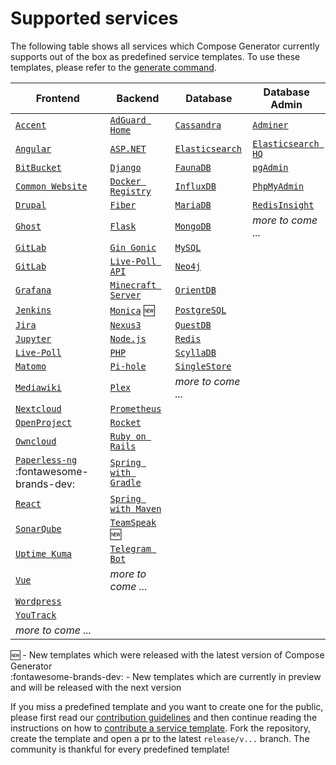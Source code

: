 # Supported services

The following table shows all services which Compose Generator currently supports out of the box as predefined service templates. To use these templates, please refer to the [generate command](../usage/generate).

| Frontend                                                                                                                                                        | Backend                                                                                                                                                              | Database                                                                                                                                                      | Database Admin                                                                                                                                                   |
| --------------------------------------------------------------------------------------------------------------------------------------------------------------- | -------------------------------------------------------------------------------------------------------------------------------------------------------------------- | ------------------------------------------------------------------------------------------------------------------------------------------------------------- | ---------------------------------------------------------------------------------------------------------------------------------------------------------------- |
| [`Accent`](https://github.com/compose-generator/compose-generator/tree/release/v1.5.x/predefined-services/frontend/accent)                                      | [`AdGuard Home`](https://github.com/compose-generator/compose-generator/tree/release/v1.5.x/predefined-services/backend/adguard-home)                                | [`Cassandra`](https://github.com/compose-generator/compose-generator/tree/release/v1.5.x/predefined-services/database/cassandra)                              | [`Adminer`](https://github.com/compose-generator/compose-generator/tree/release/v1.5.x/predefined-services/db-admin/adminer)                                     |
| [`Angular`](https://github.com/compose-generator/compose-generator/tree/release/v1.5.x/predefined-services/frontend/angular)                                    | [`ASP.NET`](https://github.com/compose-generator/compose-generator/tree/release/v1.5.x/predefined-services/backend/aspnet)                                           | [`Elasticsearch`](https://github.com/compose-generator/compose-generator/tree/release/v1.5.x/predefined-services/database/elasticsearch)                      | [`Elasticsearch HQ`](https://github.com/compose-generator/compose-generator/tree/release/v1.5.x/predefined-services/db-admin/elasticsearch-hq)                   |
| [`BitBucket`](https://github.com/compose-generator/compose-generator/tree/release/v1.5.x/predefined-services/frontend/bitbucket)                                | [`Django`](https://github.com/compose-generator/compose-generator/tree/release/v1.5.x/predefined-services/backend/django)                                            | [`FaunaDB`](https://github.com/compose-generator/compose-generator/tree/release/v1.5.x/predefined-services/database/faunadb)                                  | [`pgAdmin`](https://github.com/compose-generator/compose-generator/tree/release/v1.5.x/predefined-services/db-admin/pgadmin)                                     |
| [`Common Website`](https://github.com/compose-generator/compose-generator/tree/release/v1.5.x/predefined-services/frontend/common-website)                      | [`Docker Registry`](https://github.com/compose-generator/compose-generator/tree/release/v1.5.x/predefined-services/backend/docker-registry)                          | [`InfluxDB`](https://github.com/compose-generator/compose-generator/tree/release/v1.5.x/predefined-services/database/influxdb)                                | [`PhpMyAdmin`](https://github.com/compose-generator/compose-generator/tree/release/v1.5.x/predefined-services/db-admin/phpmyadmin)                               |
| [`Drupal`](https://github.com/compose-generator/compose-generator/tree/release/v1.5.x/predefined-services/frontend/drupal)                                      | [`Fiber`](https://github.com/compose-generator/compose-generator/tree/release/v1.5.x/predefined-services/backend/fiber)                                              | [`MariaDB`](https://github.com/compose-generator/compose-generator/tree/release/v1.5.x/predefined-services/database/mariadb)                                  | [`RedisInsight`](https://github.com/compose-generator/compose-generator/tree/release/v1.5.x/predefined-services/db-admin/redis-insight)                          |
| [`Ghost`](https://github.com/compose-generator/compose-generator/tree/release/v1.5.x/predefined-services/frontend/ghost)                                        | [`Flask`](https://github.com/compose-generator/compose-generator/tree/release/v1.5.x/predefined-services/backend/flask)                                              | [`MongoDB`](https://github.com/compose-generator/compose-generator/tree/release/v1.5.x/predefined-services/database/mongodb)                                  | *more to come ...*                                                                                                                                               |
| [`GitLab`](https://github.com/compose-generator/compose-generator/tree/release/v1.5.x/predefined-services/frontend/gitlab)                                      | [`Gin Gonic`](https://github.com/compose-generator/compose-generator/tree/release/v1.5.x/predefined-services/backend/gin)                                            | [`MySQL`](https://github.com/compose-generator/compose-generator/tree/release/v1.5.x/predefined-services/database/mysql)                                      |                                                                                                                                                                  |
| [`GitLab`](https://github.com/compose-generator/compose-generator/tree/release/v1.5.x/predefined-services/frontend/gitlab)                                      | [`Live-Poll API`](https://github.com/compose-generator/compose-generator/tree/release/v1.5.x/predefined-services/backend/live-poll-api)                              | [`Neo4j`](https://github.com/compose-generator/compose-generator/tree/release/v1.5.x/predefined-services/database/neo4j)                                      |                                                                                                                                                                  |
| [`Grafana`](https://github.com/compose-generator/compose-generator/tree/release/v1.5.x/predefined-services/frontend/grafana)                                    | [`Minecraft Server`](https://github.com/compose-generator/compose-generator/tree/release/v1.5.x/predefined-services/backend/minecraft-server)                        | [`OrientDB`](https://github.com/compose-generator/compose-generator/tree/release/v1.5.x/predefined-services/database/orientdb)                                |                                                                                                                                                                  |
| [`Jenkins`](https://github.com/compose-generator/compose-generator/tree/release/v1.5.x/predefined-services/frontend/jenkins)                                    | [`Monica`](https://github.com/compose-generator/compose-generator/tree/release/v1.5.x/predefined-services/backend/monica) :new:                                      | [`PostgreSQL`](https://github.com/compose-generator/compose-generator/tree/release/v1.5.x/predefined-services/database/postgres)                              |                                                                                                                                                                  |
| [`Jira`](https://github.com/compose-generator/compose-generator/tree/release/v1.5.x/predefined-services/frontend/jira)                                          | [`Nexus3`](https://github.com/compose-generator/compose-generator/tree/release/v1.5.x/predefined-services/backend/nexus)                                             | [`QuestDB`](https://github.com/compose-generator/compose-generator/tree/release/v1.5.x/predefined-services/database/questdb)                                  |                                                                                                                                                                  |
| [`Jupyter`](https://github.com/compose-generator/compose-generator/tree/release/v1.5.x/predefined-services/frontend/jupyter)                                    | [`Node.js`](https://github.com/compose-generator/compose-generator/tree/release/v1.5.x/predefined-services/backend/node)                                             | [`Redis`](https://github.com/compose-generator/compose-generator/tree/release/v1.5.x/predefined-services/database/redis)                                      |                                                                                                                                                                  |
| [`Live-Poll`](https://github.com/compose-generator/compose-generator/tree/release/v1.5.x/predefined-services/frontend/live-poll)                                | [`PHP`](https://github.com/compose-generator/compose-generator/tree/release/v1.5.x/predefined-services/backend/php)                                                  | [`ScyllaDB`](https://github.com/compose-generator/compose-generator/tree/release/v1.5.x/predefined-services/database/scylladb)                                |                                                                                                                                                                  |
| [`Matomo`](https://github.com/compose-generator/compose-generator/tree/release/v1.5.x/predefined-services/frontend/matomo)                                      | [`Pi-hole`](https://github.com/compose-generator/compose-generator/tree/release/v1.5.x/predefined-services/backend/pi-hole)                                          | [`SingleStore`](https://github.com/compose-generator/compose-generator/tree/release/v1.5.x/predefined-services/database/singlestore)                          |                                                                                                                                                                  |
| [`Mediawiki`](https://github.com/compose-generator/compose-generator/tree/release/v1.5.x/predefined-services/frontend/mediawiki)                                | [`Plex`](https://github.com/compose-generator/compose-generator/tree/release/v1.5.x/predefined-services/backend/plex)                                                | *more to come ...*                                                                                                                                            |                                                                                                                                                                  |
| [`Nextcloud`](https://github.com/compose-generator/compose-generator/tree/release/v1.5.x/predefined-services/frontend/nextcloud)                                | [`Prometheus`](https://github.com/compose-generator/compose-generator/tree/release/v1.5.x/predefined-services/backend/prometheus)                                    |                                                                                                                                                               |                                                                                                                                                                  |
| [`OpenProject`](https://github.com/compose-generator/compose-generator/tree/release/v1.5.x/predefined-services/frontend/openproject)                            | [`Rocket`](https://github.com/compose-generator/compose-generator/tree/release/v1.5.x/predefined-services/backend/rocket)                                            |                                                                                                                                                               |                                                                                                                                                                  |
| [`Owncloud`](https://github.com/compose-generator/compose-generator/tree/release/v1.5.x/predefined-services/frontend/owncloud)                                  | [`Ruby on Rails`](https://github.com/compose-generator/compose-generator/tree/release/v1.5.x/predefined-services/backend/rails)                                      |                                                                                                                                                               |                                                                                                                                                                  |
| [`Paperless-ng`](https://github.com/compose-generator/compose-generator/tree/release/v1.5.x/predefined-services/frontend/paperless-ng) :fontawesome-brands-dev: | [`Spring with Gradle`](https://github.com/compose-generator/compose-generator/tree/release/v1.5.x/predefined-services/backend/spring-gradle)                         |                                                                                                                                                               |                                                                                                                                                                  |
| [`React`](https://github.com/compose-generator/compose-generator/tree/release/v1.5.x/predefined-services/frontend/react)                                        | [`Spring with Maven`](https://github.com/compose-generator/compose-generator/tree/release/v1.5.x/predefined-services/backend/spring-maven)                           |                                                                                                                                                               |                                                                                                                                                                  |
| [`SonarQube`](https://github.com/compose-generator/compose-generator/tree/release/v1.5.x/predefined-services/frontend/sonarqube)                                | [`TeamSpeak`](https://github.com/compose-generator/compose-generator/tree/release/v1.5.x/predefined-services/backend/teamspeak) :new:                                |                                                                                                                                                               |                                                                                                                                                                  |
| [`Uptime Kuma`](https://github.com/compose-generator/compose-generator/tree/release/v1.5.x/predefined-services/frontend/uptime-kuma)                            | [`Telegram Bot`](https://github.com/compose-generator/compose-generator/tree/release/v1.5.x/predefined-services/backend/telegram-bot)                                |                                                                                                                                                               |                                                                                                                                                                  |
| [`Vue`](https://github.com/compose-generator/compose-generator/tree/release/v1.5.x/predefined-services/frontend/vue)                                            | *more to come ...*                                                                                                                                                   |                                                                                                                                                               |                                                                                                                                                                  |
| [`Wordpress`](https://github.com/compose-generator/compose-generator/tree/release/v1.5.x/predefined-services/frontend/wordpress)                                |                                                                                                                                                                      |                                                                                                                                                               |                                                                                                                                                                  |
| [`YouTrack`](https://github.com/compose-generator/compose-generator/tree/release/v1.5.x/predefined-services/frontend/youtrack)                                  |                                                                                                                                                                      |                                                                                                                                                               |                                                                                                                                                                  |
| *more to come ...*                                                                                                                                              |                                                                                                                                                                      |                                                                                                                                                               |                                                                                                                                                                  |

:new: - New templates which were released with the latest version of Compose Generator <br>
:fontawesome-brands-dev: - New templates which are currently in preview and will be released with the next version

If you miss a predefined template and you want to create one for the public, please first read our [contribution guidelines](../contributing) and then continue reading the instructions on how to [contribute a service template](https://github.com/compose-generator/compose-generator/blob/docs/supported-services-page/predefined-services/README.md). Fork the repository, create the template and open a pr to the latest `release/v...` branch. The community is thankful for every predefined template!